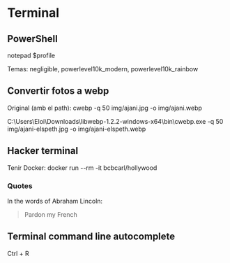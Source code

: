 # Terminal

## PowerShell

notepad $profile

Temas: negligible, powerlevel10k_modern, powerlevel10k_rainbow

## Convertir fotos a webp

Original (amb el path): cwebp -q 50 img/ajani.jpg -o img/ajani.webp

C:\Users\Eloi\Downloads\libwebp-1.2.2-windows-x64\bin\cwebp.exe -q 50 img/ajani-elspeth.jpg -o img/ajani-elspeth.webp

## Hacker terminal

Tenir Docker: docker run --rm -it bcbcarl/hollywood

### Quotes

In the words of Abraham Lincoln:

> Pardon my French

## Terminal command line autocomplete

Ctrl + R
